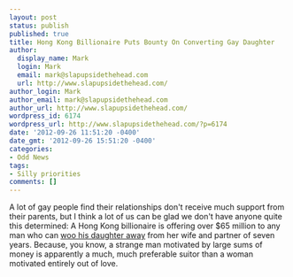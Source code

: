 ```yaml
---
layout: post
status: publish
published: true
title: Hong Kong Billionaire Puts Bounty On Converting Gay Daughter
author:
  display_name: Mark
  login: Mark
  email: mark@slapupsidethehead.com
  url: http://www.slapupsidethehead.com/
author_login: Mark
author_email: mark@slapupsidethehead.com
author_url: http://www.slapupsidethehead.com/
wordpress_id: 6174
wordpress_url: http://www.slapupsidethehead.com/?p=6174
date: '2012-09-26 11:51:20 -0400'
date_gmt: '2012-09-26 15:51:20 -0400'
categories:
- Odd News
tags:
- Silly priorities
comments: []
---
```

A lot of gay people find their relationships don't receive much support from their parents, but I think a lot of us can be glad we don't have anyone quite this determined: A Hong Kong billionaire is offering over $65 million to any man who can [woo his daughter away](http://www.pinknews.co.uk/2012/09/26/hong-kong-billionaire-offers-40-million-marriage-bounty-for-lesbian-daughter/) from her wife and partner of seven years. Because, you know, a strange man motivated by large sums of money is apparently a much, much preferable suitor than a woman motivated entirely out of love.

